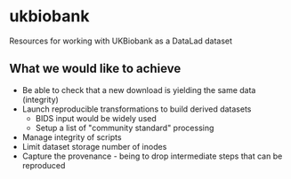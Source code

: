 # ukbiobank
Resources for working with UKBiobank as a DataLad dataset

## What we would like to achieve

- Be able to check that a new download is yielding the same data (integrity)
- Launch reproducible transformations to build derived datasets
  * BIDS input would be widely used
  * Setup a list of "community standard" processing
- Manage integrity of scripts 
- Limit dataset storage number of inodes  
- Capture the provenance - being to drop intermediate steps that can be reproduced
